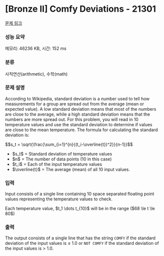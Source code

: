 # [Bronze II] Comfy Deviations - 21301 

[문제 링크](https://www.acmicpc.net/problem/21301) 

### 성능 요약

메모리: 46236 KB, 시간: 152 ms

### 분류

사칙연산(arithmetic), 수학(math)

### 문제 설명

<p>According to Wikipedia, standard deviation is a number used to tell how measurements for a group are spread out from the average (mean or expected value). A low standard deviation means that most of the numbers are close to the average, while a high standard deviation means that the numbers are more spread out. For this problem, you will read in 10 temperature values and use the standard deviation to determine if values are close to the mean temperature. The formula for calculating the standard deviation is:</p>

<p>$$s_t = \sqrt{\frac{\sum_{i=1}^{n}{(t_i-\overline{t})^2}}{n-1}}$$</p>

<ul>
	<li>$s_t$ = Standard deviation of temperature values</li>
	<li>$n$ = The number of data points (10 in this case)</li>
	<li>$t_i$ = Each of the input temperature values</li>
	<li>$\overline{t}$ = The average (mean) of all 10 input values.</li>
</ul>

### 입력 

 <p>Input consists of a single line containing 10 space separated floating point values representing the temperature values to check.</p>

<p>Each temperature value, $t_1 \dots t_{10}$ will be in the range ($68 \le t \le 80$)</p>

### 출력 

 <p>The output consists of a single line that has the string <code>COMFY</code> if the standard deviation of the input values is ≤ 1.0 or <code>NOT COMFY</code> if the standard deviation of the input values is > 1.0.</p>

